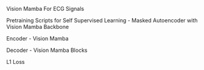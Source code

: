 Vision Mamba For ECG Signals 

Pretraining Scripts for Self Supervised Learning - Masked Autoencoder with Vision Mamba Backbone

Encoder - Vision Mamba

Decoder - Vision Mamba Blocks

L1 Loss
